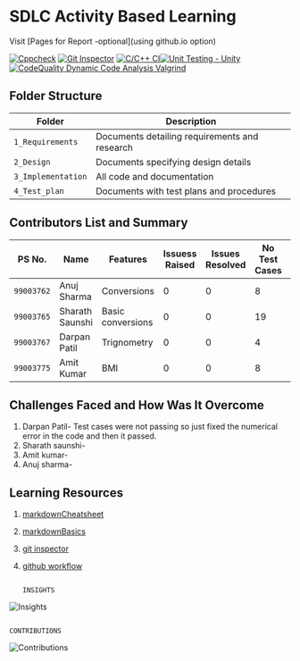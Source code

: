 # SDLC Activity Based Learning

Visit [Pages for Report -optional](using github.io option)


 [![Cppcheck](https://github.com/99003765/babu/actions/workflows/cppcheck.yml/badge.svg)](https://github.com/99003767/T6_Calculator/actions/workflows/cppcheck.yml)
 [![Git Inspector](https://github.com/99003765/babu/actions/workflows/gitinspector.yml/badge.svg)](https://github.com/99003765/babu/actions/workflows/gitinspector.yml)  [![C/C++ CI](https://github.com/99003765/babu/actions/workflows/c-cpp.yml/badge.svg)](https://github.com/99003765/babu/actions/workflows/c-cpp.yml)[![Unit Testing - Unity](https://github.com/99003765/babu/actions/workflows/unity.yml/badge.svg)](https://github.com/99003765/babu/actions/workflows/unity.yml)[![CodeQuality Dynamic Code Analysis Valgrind](https://github.com/99003765/babu/actions/workflows/CodeQuality_Dynamic.yml/badge.svg)](https://github.com/99003765/babu/actions/workflows/CodeQuality_Dynamic.yml)


## Folder Structure
Folder             | Description
-------------------| -----------------------------------------
`1_Requirements`   | Documents detailing requirements and research
`2_Design`         | Documents specifying design details
`3_Implementation` | All code and documentation
`4_Test_plan`      | Documents with test plans and procedures

## Contributors List and Summary

PS No. |  Name   |    Features    | Issuess Raised |Issues Resolved|No Test Cases|Test Case Pass
-------|---------|----------------|----------------|---------------|-------------|--------------
`99003762` | Anuj Sharma  | Conversions    |      0 | 0  |8 |8    
`99003765` | Sharath Saunshi  | Basic conversions     | 0     | 0   |19   |19 
`99003767` | Darpan Patil  | Trignometry    | 0     | 0  |4     |4  
`99003775` | Amit Kumar  | BMI    | 0    | 0   |8   |8   


## Challenges Faced and How Was It Overcome

1. Darpan Patil- Test cases were not passing so just fixed the numerical error in the code and then it passed.
2. Sharath saunshi-
3. Amit kumar-
4. Anuj sharma-

## Learning Resources
1. [markdownCheatsheet](https://github.com/adam-p/markdown-here/wiki/Markdown-Cheatsheet)
2. [markdownBasics](https://guides.github.com/features/mastering-markdown/)
3. [git inspector](https://github.com/ejwa/gitinspector.git)
4. [github workflow](https://docs.github.com/en/actions/learn-github-action)


                                                                         INSIGHTS
![Insights](https://user-images.githubusercontent.com/78848692/111102499-382a6300-8572-11eb-83be-1a94bd9eb9ba.jpg)



                                                                        CONTRIBUTIONS 
 ![Contributions](https://user-images.githubusercontent.com/78848692/111102557-63ad4d80-8572-11eb-94a8-40649c1eb3df.jpg)                                                                       


